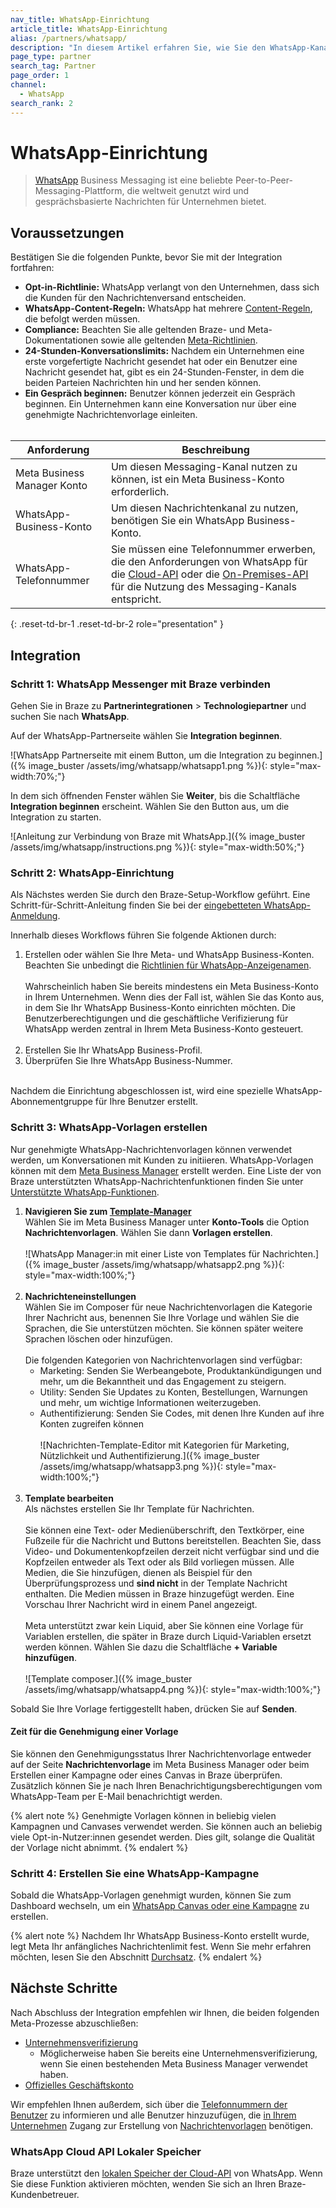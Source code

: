 ```yaml
---
nav_title: WhatsApp-Einrichtung
article_title: WhatsApp-Einrichtung
alias: /partners/whatsapp/
description: "In diesem Artikel erfahren Sie, wie Sie den WhatsApp-Kanal von Braze einrichten, einschließlich der Voraussetzungen und der empfohlenen nächsten Schritte."
page_type: partner
search_tag: Partner
page_order: 1
channel:
  - WhatsApp
search_rank: 2
---
```


# WhatsApp-Einrichtung

> [WhatsApp](https://www.whatsapp.com/) Business Messaging ist eine beliebte Peer-to-Peer-Messaging-Plattform, die weltweit genutzt wird und gesprächsbasierte Nachrichten für Unternehmen bietet.	

## Voraussetzungen

Bestätigen Sie die folgenden Punkte, bevor Sie mit der Integration fortfahren:

- **Opt-in-Richtlinie:** WhatsApp verlangt von den Unternehmen, dass sich die Kunden für den Nachrichtenversand entscheiden.
- **WhatsApp-Content-Regeln:** WhatsApp hat mehrere [Content-Regeln](https://www.whatsapp.com/legal/commerce-policy?l=en), die befolgt werden müssen.
- **Compliance:** Beachten Sie alle geltenden Braze- und Meta-Dokumentationen sowie alle geltenden [Meta-Richtlinien](https://www.whatsapp.com/legal/?lang=en).
- **24-Stunden-Konversationslimits:** Nachdem ein Unternehmen eine erste vorgefertigte Nachricht gesendet hat oder ein Benutzer eine Nachricht gesendet hat, gibt es ein 24-Stunden-Fenster, in dem die beiden Parteien Nachrichten hin und her senden können. 
- **Ein Gespräch beginnen:** Benutzer können jederzeit ein Gespräch beginnen. Ein Unternehmen kann eine Konversation nur über eine genehmigte Nachrichtenvorlage einleiten.
<br><br>

| Anforderung| Beschreibung|
| ---| --- |
| Meta Business Manager Konto | Um diesen Messaging-Kanal nutzen zu können, ist ein Meta Business-Konto erforderlich. |
| WhatsApp-Business-Konto | Um diesen Nachrichtenkanal zu nutzen, benötigen Sie ein WhatsApp Business-Konto. |
| WhatsApp-Telefonnummer | Sie müssen eine Telefonnummer erwerben, die den Anforderungen von WhatsApp für die [Cloud-API](https://developers.facebook.com/docs/whatsapp/cloud-api/phone-numbers) oder die [On-Premises-API](https://developers.facebook.com/docs/whatsapp/on-premises/phone-numbers) für die Nutzung des Messaging-Kanals entspricht.  | 
{: .reset-td-br-1 .reset-td-br-2 role="presentation" }

## Integration

### Schritt 1: WhatsApp Messenger mit Braze verbinden

Gehen Sie in Braze zu **Partnerintegrationen** > **Technologiepartner** und suchen Sie nach **WhatsApp**.

Auf der WhatsApp-Partnerseite wählen Sie **Integration beginnen**.

\![WhatsApp Partnerseite mit einem Button, um die Integration zu beginnen.]({% image_buster /assets/img/whatsapp/whatsapp1.png %}){: style="max-width:70%;"}

In dem sich öffnenden Fenster wählen Sie **Weiter**, bis die Schaltfläche **Integration beginnen** erscheint. Wählen Sie den Button aus, um die Integration zu starten.

\![Anleitung zur Verbindung von Braze mit WhatsApp.]({% image_buster /assets/img/whatsapp/instructions.png %}){: style="max-width:50%;"}

### Schritt 2: WhatsApp-Einrichtung

Als Nächstes werden Sie durch den Braze-Setup-Workflow geführt. Eine Schritt-für-Schritt-Anleitung finden Sie bei der [eingebetteten WhatsApp-Anmeldung]({{site.baseurl}}/user_guide/message_building_by_channel/whatsapp/overview/embedded_signup/). 

Innerhalb dieses Workflows führen Sie folgende Aktionen durch:
1. Erstellen oder wählen Sie Ihre Meta- und WhatsApp Business-Konten. Beachten Sie unbedingt die [Richtlinien für WhatsApp-Anzeigenamen](https://www.facebook.com/business/help/757569725593362). <br><br>Wahrscheinlich haben Sie bereits mindestens ein Meta Business-Konto in Ihrem Unternehmen. Wenn dies der Fall ist, wählen Sie das Konto aus, in dem Sie Ihr WhatsApp Business-Konto einrichten möchten. Die Benutzerberechtigungen und die geschäftliche Verifizierung für WhatsApp werden zentral in Ihrem Meta Business-Konto gesteuert.<br><br>
2. Erstellen Sie Ihr WhatsApp Business-Profil.
3. Überprüfen Sie Ihre WhatsApp Business-Nummer.<br><br>

Nachdem die Einrichtung abgeschlossen ist, wird eine spezielle WhatsApp-Abonnementgruppe für Ihre Benutzer erstellt.

### Schritt 3: WhatsApp-Vorlagen erstellen

Nur genehmigte WhatsApp-Nachrichtenvorlagen können verwendet werden, um Konversationen mit Kunden zu initiieren. WhatsApp-Vorlagen können mit dem [Meta Business Manager](https://www.facebook.com/business/help/2055875911147364?id=2129163877102343) erstellt werden. Eine Liste der von Braze unterstützten WhatsApp-Nachrichtenfunktionen finden Sie unter [Unterstützte WhatsApp-Funktionen]({{site.baseurl}}/user_guide/message_building_by_channel/whatsapp/whatsapp_campaign/create#supported-whatsapp-features).

1. **Navigieren Sie zum [Template-Manager](https://business.facebook.com/wa/manage/message-templates)**<br>
Wählen Sie im Meta Business Manager unter **Konto-Tools** die Option **Nachrichtenvorlagen**.
Wählen Sie dann **Vorlagen erstellen**.<br><br>\![WhatsApp Manager:in mit einer Liste von Templates für Nachrichten.]({% image_buster /assets/img/whatsapp/whatsapp2.png %}){: style="max-width:100%;"}<br><br>
2. **Nachrichteneinstellungen**<br>
Wählen Sie im Composer für neue Nachrichtenvorlagen die Kategorie Ihrer Nachricht aus, benennen Sie Ihre Vorlage und wählen Sie die Sprachen, die Sie unterstützen möchten. Sie können später weitere Sprachen löschen oder hinzufügen.<br><br> 
	Die folgenden Kategorien von Nachrichtenvorlagen sind verfügbar:
	- Marketing: Senden Sie Werbeangebote, Produktankündigungen und mehr, um die Bekanntheit und das Engagement zu steigern.
	- Utility: Senden Sie Updates zu Konten, Bestellungen, Warnungen und mehr, um wichtige Informationen weiterzugeben.
	- Authentifizierung: Senden Sie Codes, mit denen Ihre Kunden auf ihre Konten zugreifen können<br><br> 
	\![Nachrichten-Template-Editor mit Kategorien für Marketing, Nützlichkeit und Authentifizierung.]({% image_buster /assets/img/whatsapp/whatsapp3.png %}){: style="max-width:100%;"}<br><br>
3. **Template bearbeiten**<br>
Als nächstes erstellen Sie Ihr Template für Nachrichten. <br><br>Sie können eine Text- oder Medienüberschrift, den Textkörper, eine Fußzeile für die Nachricht und Buttons bereitstellen. Beachten Sie, dass Video- und Dokumentenkopfzeilen derzeit nicht verfügbar sind und die Kopfzeilen entweder als Text oder als Bild vorliegen müssen. Alle Medien, die Sie hinzufügen, dienen als Beispiel für den Überprüfungsprozess und **sind nicht** in der Template Nachricht enthalten. Die Medien müssen in Braze hinzugefügt werden. Eine Vorschau Ihrer Nachricht wird in einem Panel angezeigt. <br><br>Meta unterstützt zwar kein Liquid, aber Sie können eine Vorlage für Variablen erstellen, die später in Braze durch Liquid-Variablen ersetzt werden können. Wählen Sie dazu die Schaltfläche **\+ Variable hinzufügen**.<br><br>\![Template composer.]({% image_buster /assets/img/whatsapp/whatsapp4.png %}){: style="max-width:100%;"}

Sobald Sie Ihre Vorlage fertiggestellt haben, drücken Sie auf **Senden**. 

#### Zeit für die Genehmigung einer Vorlage

Sie können den Genehmigungsstatus Ihrer Nachrichtenvorlage entweder auf der Seite **Nachrichtenvorlage** im Meta Business Manager oder beim Erstellen einer Kampagne oder eines Canvas in Braze überprüfen. Zusätzlich können Sie je nach Ihren Benachrichtigungsberechtigungen vom WhatsApp-Team per E-Mail benachrichtigt werden. 

{% alert note %}
Genehmigte Vorlagen können in beliebig vielen Kampagnen und Canvases verwendet werden. Sie können auch an beliebig viele Opt-in-Nutzer:innen gesendet werden. Dies gilt, solange die Qualität der Vorlage nicht abnimmt.
{% endalert %}

### Schritt 4: Erstellen Sie eine WhatsApp-Kampagne

Sobald die WhatsApp-Vorlagen genehmigt wurden, können Sie zum Dashboard wechseln, um ein [WhatsApp Canvas oder eine Kampagne]({{site.baseurl}}/user_guide/message_building_by_channel/whatsapp/whatsapp_campaign/create/) zu erstellen. 

{% alert note %}
Nachdem Ihr WhatsApp Business-Konto erstellt wurde, legt Meta Ihr anfängliches Nachrichtenlimit fest. Wenn Sie mehr erfahren möchten, lesen Sie den Abschnitt [Durchsatz]({{site.baseurl}}/user_guide/message_building_by_channel/sms/phone_numbers/10dlc/#throughput).
{% endalert %}

## Nächste Schritte

Nach Abschluss der Integration empfehlen wir Ihnen, die beiden folgenden Meta-Prozesse abzuschließen:
- [Unternehmensverifizierung](https://www.facebook.com/business/help/2058515294227817?id=180505742745347)
	- Möglicherweise haben Sie bereits eine Unternehmensverifizierung, wenn Sie einen bestehenden Meta Business Manager verwendet haben. 
- [Offizielles Geschäftskonto](https://www.facebook.com/business/help/604726921052590?ref=search_new_0)

Wir empfehlen Ihnen außerdem, sich über die [Telefonnummern der Benutzer]({{site.baseurl}}/user_guide/message_building_by_channel/whatsapp/user_phone_numbers/) zu informieren und alle Benutzer hinzuzufügen, die [in Ihrem Unternehmen](https://www.facebook.com/business/help/2169003770027706?id=2190812977867143) Zugang zur Erstellung von [Nachrichtenvorlagen](https://www.facebook.com/business/help/2169003770027706?id=2190812977867143) benötigen.

### WhatsApp Cloud API Lokaler Speicher

Braze unterstützt den [lokalen Speicher der Cloud-API](https://developers.facebook.com/docs/whatsapp/cloud-api/overview/local-storage?content_id=ka6F9gESPqhQpm5) von WhatsApp. Wenn Sie diese Funktion aktivieren möchten, wenden Sie sich an Ihren Braze-Kundenbetreuer.

